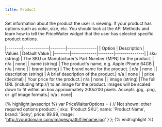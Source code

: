 ```yaml
---
title: Product
---
```


Set information about the product the user is viewing. If your product has options such as color, size, etc. You should look at the API Methods and learn how to tell the PriceWaiter widget that the user has selected specific product options.

|--------|-------------|--------|---------------|
| Option | Description | Values | Default Value |
|--------|-------------|--------|---------------|
| sku (string) | The SKU or Manufacturer's Part Number (MPN) for the product. | n/a | none|
| name (string) | The product's name, e.g. Apple iPhone 64GB | n/a | none |
| brand (string) | The brand name for the product. | n/a | none |
| description (string) | A brief description of the product.| n/a | none |
| price (decimal) | Your price for the product.| n/a | none |
| image (string) |The full URL (including http://) to an image for the product. Images will be scaled down to fit within an box approximately 200x200 pixels. Accepts .jpg, .png, or .gif image formats.| n/a | none|

{% highlight javascript %}
var PriceWaiterOptions = {
    // Not shown: other required options
    product: {
        sku: 'Product SKU',
        name: 'Product Name',
        brand: 'Sony',
        price: 99.99,
        image: 'http://yourdomain.com/images/path/filename.jpg'
    }
};
{% endhighlight %}
